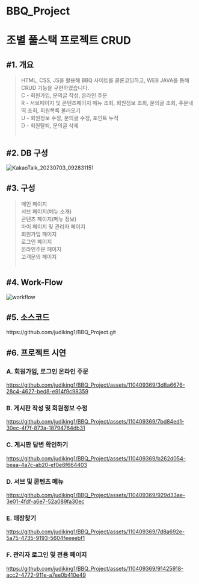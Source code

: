 # BBQ_Project

<h1>조별 풀스택 프로젝트 CRUD</h1>

<h2>#1. 개요</h2>

> HTML, CSS, JS을 활용해 BBQ 사이트를 클론코딩하고, WEB JAVA를 통해 CRUD 기능을 구현하였습니다.<br>
> C - 회원가입, 문의글 작성, 온라인 주문<br>
> R - 서브페이지 및 콘텐츠페이지 메뉴 조회, 회원정보 조회, 문의글 조회, 주문내역 조회, 회원목록 불러오기<br>
> U - 회원정보 수정, 문의글 수정, 포인트 누적<br>
> D - 회원탈퇴, 문의글 삭제
<br><br>


<h2>#2. DB 구성</h2>

![KakaoTalk_20230703_092831151](https://github.com/judiking1/BBQ_Project/assets/110409369/135815d0-7d96-4a5a-8d65-8c8943379aa3)

<h2>#3. 구성</h2>

> 메인 페이지<br>
> 서브 페이지(메뉴 소개)<br>
> 콘텐츠 페이지(메뉴 정보)<br>
> 마이 페이지 및 관리자 페이지<br>
> 회원가입 페이지<br>
> 로그인 페이지<br>
> 온라인주문 페이지<br>
> 고객문의 페이지
<br><br>



<h2>#4. Work-Flow</h2>

![workflow](https://github.com/judiking1/BBQ_Project/assets/110409369/73f8f356-9b12-4381-b31b-1cbec3e79cfe)

<h2>#5. 소스코드</h2>
https://github.com/judiking1/BBQ_Project.git


<h2>#6. 프로젝트 시연</h2>

  <h3>A. 회원가입, 로그인 온라인 주문</h3>

  https://github.com/judiking1/BBQ_Project/assets/110409369/3d8a6676-28c4-4627-bed8-e914f9c98359

  <h3>B. 게시판 작성 및 회원정보 수정</h3>

  https://github.com/judiking1/BBQ_Project/assets/110409369/7bd84ed1-30ec-4f7f-873a-18794764db31
  
  <h3>C. 게시판 답변 확인하기</h3>

  https://github.com/judiking1/BBQ_Project/assets/110409369/b262d054-beaa-4a7c-ab20-ef0e6f664403

  <h3>D. 서브 및 콘텐츠 메뉴</h3>

  https://github.com/judiking1/BBQ_Project/assets/110409369/929d33ae-3e01-4fdf-a6e7-52a089fa30ec

  <h3>E. 매장찾기</h3>

  https://github.com/judiking1/BBQ_Project/assets/110409369/7d8a692e-5a75-4735-9193-5604feeeebf1

  <h3>F. 관리자 로그인 및 전용 페이지</h3>

  https://github.com/judiking1/BBQ_Project/assets/110409369/91425918-acc2-4772-911e-a7ee0b410e49




